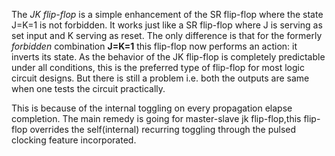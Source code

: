 The *JK flip-flop* is a simple enhancement of the SR flip-flop 
where the state J=K=1 is not forbidden. It works just like a 
SR flip-flop where J is serving as set input and K serving 
as reset. The only difference is that for the formerly 
*forbidden* combination **J=K=1** this flip-flop now performs 
an action: it inverts its state. As the behavior of the 
JK flip-flop is completely predictable under all conditions,
this is the preferred type of flip-flop for most logic
circuit designs. But there is still a problem i.e. both 
the outputs are same when one tests the circuit practically.

This is because of the internal toggling on every propagation
elapse completion. The main remedy is going for master-slave
jk flip-flop,this flip-flop overrides the self(internal) 
recurring toggling through the pulsed clocking feature 
incorporated.